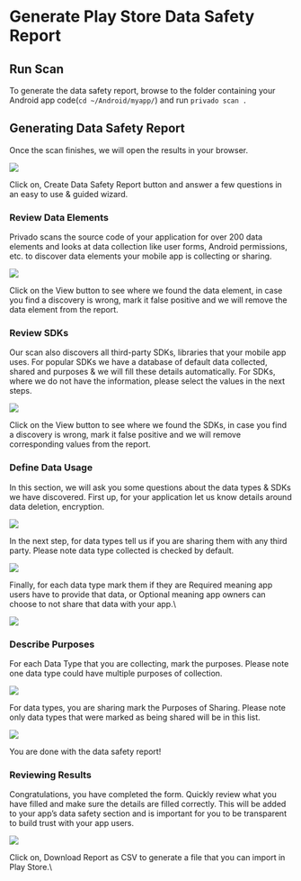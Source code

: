 # Generate Play Store Data Safety Report

## Run Scan <a href="#run-scan" id="run-scan"></a>

To generate the data safety report, browse to the folder containing your Android app code(`cd ~/Android/myapp/`) and run `privado scan .`



## Generating Data Safety Report

Once the scan finishes, we will open the results in your browser.

![](<../.gitbook/assets/Initial Summary (2).png>)

Click on, Create Data Safety Report button and answer a few questions in an easy to use & guided wizard.

### Review Data Elements

Privado scans the source code of your application for over 200 data elements and looks at data collection like user forms, Android permissions, etc. to discover data elements your mobile app is collecting or sharing.

![](<../.gitbook/assets/Base (8).png>)

Click on the View button to see where we found the data element, in case you find a discovery is wrong, mark it false positive and we will remove the data element from the report.

### Review SDKs

Our scan also discovers all third-party SDKs, libraries that your mobile app uses. For popular SDKs we have a database of default data collected, shared and purposes & we will fill these details automatically. For SDKs, where we do not have the information, please select the values in the next steps.

![](<../.gitbook/assets/Base (1) (1).png>)

Click on the View button to see where we found the SDKs, in case you find a discovery is wrong, mark it false positive and we will remove corresponding values from the report.

### Define Data Usage

In this section, we will ask you some questions about the data types & SDKs we have discovered. First up, for your application let us know details around data deletion, encryption.

![](<../.gitbook/assets/Base (2) (1).png>)

In the next step, for data types tell us if you are sharing them with any third party. Please note data type collected is checked by default.

![](<../.gitbook/assets/Base (3) (1).png>)

Finally, for each data type mark them if they are Required meaning app users have to provide that data, or Optional meaning app owners can choose to not share that data with your app.\


![](<../.gitbook/assets/Base (4) (1) (1).png>)

### Describe Purposes

For each Data Type that you are collecting, mark the purposes. Please note one data type could have multiple purposes of collection.

![](<../.gitbook/assets/Base (5) (1).png>)

For data types, you are sharing mark the Purposes of Sharing. Please note only data types that were marked as being shared will be in this list.

![](<../.gitbook/assets/Base (6) (1).png>)

You are done with the data safety report!

### Reviewing Results

Congratulations, you have completed the form. Quickly review what you have filled and make sure the details are filled correctly. This will be added to your app’s data safety section and is important for you to be transparent to build trust with your app users.

![](<../.gitbook/assets/Base (7) (1).png>)

Click on, Download Report as CSV to generate a file that you can import in Play Store.\
